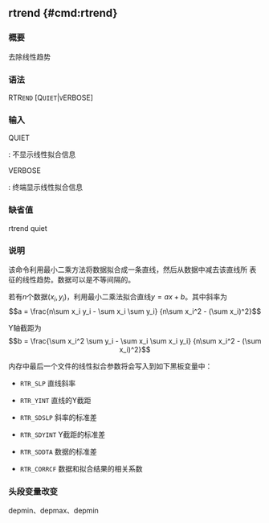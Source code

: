 ## rtrend {#cmd:rtrend}

### 概要

去除线性趋势

### 语法

RTR`END` \[Q`UIET`|`V`ERBOSE\]

### 输入

QUIET

:   不显示线性拟合信息

VERBOSE

:   终端显示线性拟合信息

### 缺省值

rtrend quiet

### 说明

该命令利用最小二乘方法将数据拟合成一条直线，然后从数据中减去该直线所
表征的线性趋势。数据可以是不等间隔的。

若有$n$个数据$(x_i,y_i)$，利用最小二乘法拟合直线$y=ax+b$。其中斜率为
$$a = \frac{n\sum x_i y_i - \sum x_i \sum y_i}
    {n\sum x_i^2 - (\sum x_i)^2}$$

Y轴截距为 $$b = \frac{\sum x_i^2 \sum y_i - \sum x_i \sum x_i y_i}
    {n\sum x_i^2 - (\sum x_i)^2}$$

内存中最后一个文件的线性拟合参数将会写入到如下黑板变量中：

-   `RTR_SLP` 直线斜率

-   `RTR_YINT` 直线的Y截距

-   `RTR_SDSLP` 斜率的标准差

-   `RTR_SDYINT` Y截距的标准差

-   `RTR_SDDTA` 数据的标准差

-   `RTR_CORRCF` 数据和拟合结果的相关系数

### 头段变量改变

depmin、depmax、depmin
